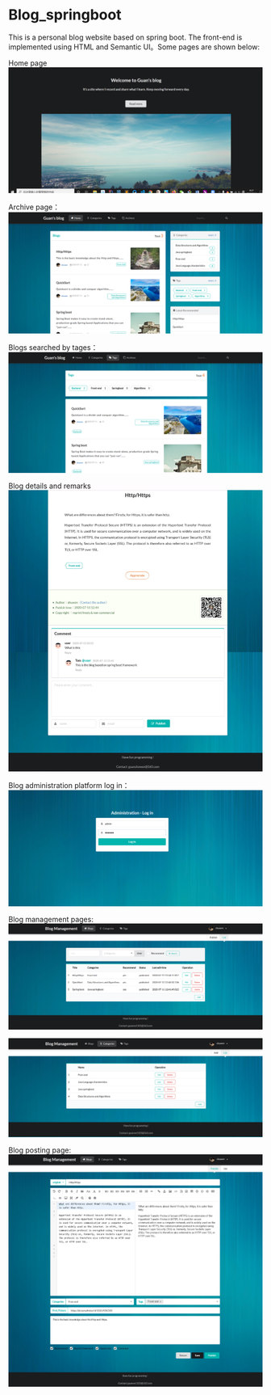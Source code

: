 # Blog_springboot

This is a personal blog website based on spring boot. The front-end is implemented using HTML and Semantic UI。Some pages are shown below:

Home page
![Alt text](https://github.com/Arella1101/Blog_springboot/blob/master/demo/%E5%8D%9A%E5%AE%A2%E9%A6%96%E9%A1%B5.png)

Archive page：
![Alt text](https://github.com/Arella1101/Blog_springboot/blob/master/demo/%E5%8D%9A%E5%AE%A2%E5%BD%92%E6%A1%A3.png)

Blogs searched by tages：
![Alt text](https://github.com/Arella1101/Blog_springboot/blob/master/demo/%E6%A0%87%E7%AD%BE.png)

Blog details and remarks
![Alt text](https://github.com/Arella1101/Blog_springboot/blob/master/demo/%E5%8D%9A%E5%AE%A2%E6%AD%A3%E6%96%87%E8%AF%84%E8%AE%BA.png)

Blog administration platform log in：
![Alt text](https://github.com/Arella1101/Blog_springboot/blob/master/demo/%E5%90%8E%E5%A4%A9%E7%AE%A1%E7%90%86%E9%A6%96%E9%A1%B5.png)

Blog management pages:
![Alt text](https://github.com/Arella1101/Blog_springboot/blob/master/demo/%E5%90%8E%E5%8F%B0%E5%8D%9A%E5%AE%A2%E7%AE%A1%E7%90%86.png)


![Alt text](https://github.com/Arella1101/Blog_springboot/blob/master/demo/%E5%90%8E%E5%8F%B0%E5%88%86%E7%B1%BB%E7%AE%A1%E7%90%86.png)

Blog posting page:
![Alt text](https://github.com/Arella1101/Blog_springboot/blob/master/demo/%E5%90%8E%E5%8F%B0%E5%8D%9A%E5%AE%A2%E5%8F%91%E5%B8%83.png)
